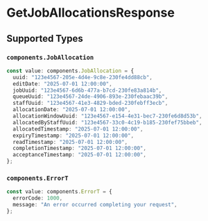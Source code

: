# GetJobAllocationsResponse


## Supported Types

### `components.JobAllocation`

```typescript
const value: components.JobAllocation = {
  uuid: "123e4567-205e-4d4e-9c8e-230fe4dd88cb",
  editDate: "2025-07-01 12:00:00",
  jobUuid: "123e4567-6d6b-477a-b7cd-230fe83a814b",
  queueUuid: "123e4567-24de-4906-893e-230febaac39b",
  staffUuid: "123e4567-41e3-4829-bded-230febff3ecb",
  allocationDate: "2025-07-01 12:00:00",
  allocationWindowUuid: "123e4567-e154-4e31-bec7-230fe6d8d53b",
  allocatedByStaffUuid: "123e4567-33c0-4c19-b185-230fef75bbeb",
  allocatedTimestamp: "2025-07-01 12:00:00",
  expiryTimestamp: "2025-07-01 12:00:00",
  readTimestamp: "2025-07-01 12:00:00",
  completionTimestamp: "2025-07-01 12:00:00",
  acceptanceTimestamp: "2025-07-01 12:00:00",
};
```

### `components.ErrorT`

```typescript
const value: components.ErrorT = {
  errorCode: 1000,
  message: "An error occurred completing your request",
};
```

